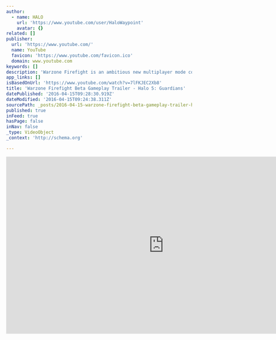 ```yaml
---
author:
  - name: HALO
    url: 'https://www.youtube.com/user/HaloWaypoint'
    avatar: {}
related: []
publisher:
  url: 'https://www.youtube.com/'
  name: YouTube
  favicon: 'https://www.youtube.com/favicon.ico'
  domain: www.youtube.com
keywords: []
description: 'Warzone Firefight is an ambitious new multiplayer mode coming to Halo 5: Guardians that stands primed to offer the biggest Halo cooperative experience ever in franchise history. In Warzone Firefight, up to eight players will work together to complete five rounds of increasingly difficult, dynamic objectives set against a timer to emerge victorious.'
app_links: []
isBasedOnUrl: 'https://www.youtube.com/watch?v=7lFKJEC2Xb8'
title: 'Warzone Firefight Beta Gameplay Trailer - Halo 5: Guardians'
datePublished: '2016-04-15T09:28:30.919Z'
dateModified: '2016-04-15T09:24:38.311Z'
sourcePath: _posts/2016-04-15-warzone-firefight-beta-gameplay-trailer-halo-5-guardians.md
published: true
inFeed: true
hasPage: false
inNav: false
_type: VideoObject
_context: 'http://schema.org'

---
```

<iframe src="https://cdn.embedly.com/widgets/media.html?src=https%3A%2F%2Fwww.youtube.com%2Fembed%2F7lFKJEC2Xb8%3Ffeature%3Doembed&amp;url=https%3A%2F%2Fwww.youtube.com%2Fwatch%3Fv%3D7lFKJEC2Xb8&amp;image=https%3A%2F%2Fi.ytimg.com%2Fvi%2F7lFKJEC2Xb8%2Fhqdefault.jpg&amp;key=b7d04c9b404c499eba89ee7072e1c4f7&amp;type=text%2Fhtml&amp;schema=youtube" width="854" height="480" scrolling="no" frameborder="0" allowfullscreen="allowfullscreen" style=""></iframe>